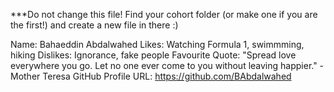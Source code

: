 ***Do not change this file! Find your cohort folder (or make one if you are the first!) and create a new file in there :)

Name: Bahaeddin Abdalwahed
Likes: Watching Formula 1, swimmming, hiking
Dislikes: Ignorance, fake people
Favourite Quote: "Spread love everywhere you go. Let no one ever come to you without leaving happier." -Mother Teresa
GitHub Profile URL: https://github.com/BAbdalwahed

